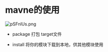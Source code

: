 # mavne的使用


![pSFnlUs.png](https://s1.ax1x.com/2023/01/04/pSFnlUs.png)

- package 打包 target文件

- install 将你的模块下载到本地，供其他模块使用